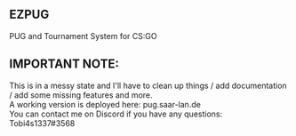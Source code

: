 ## EZPUG

PUG and Tournament System for CS:GO

## IMPORTANT NOTE:
This is in a messy state and I'll have to clean up things / add documentation / add some missing features and more.\
A working version is deployed here: pug.saar-lan.de\
You can contact me on Discord if you have any questions: Tobi4s1337#3568
